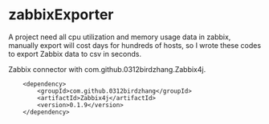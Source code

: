 # zabbixExporter
A project need all cpu utilization and memory usage data in zabbix, manually export will cost days for hundreds of hosts, so I wrote these codes to export Zabbix data to csv in seconds.

Zabbix connector with  com.github.0312birdzhang.Zabbix4j.

		<dependency>
			<groupId>com.github.0312birdzhang</groupId>
			<artifactId>Zabbix4j</artifactId>
			<version>0.1.9</version>
		</dependency>

		
		